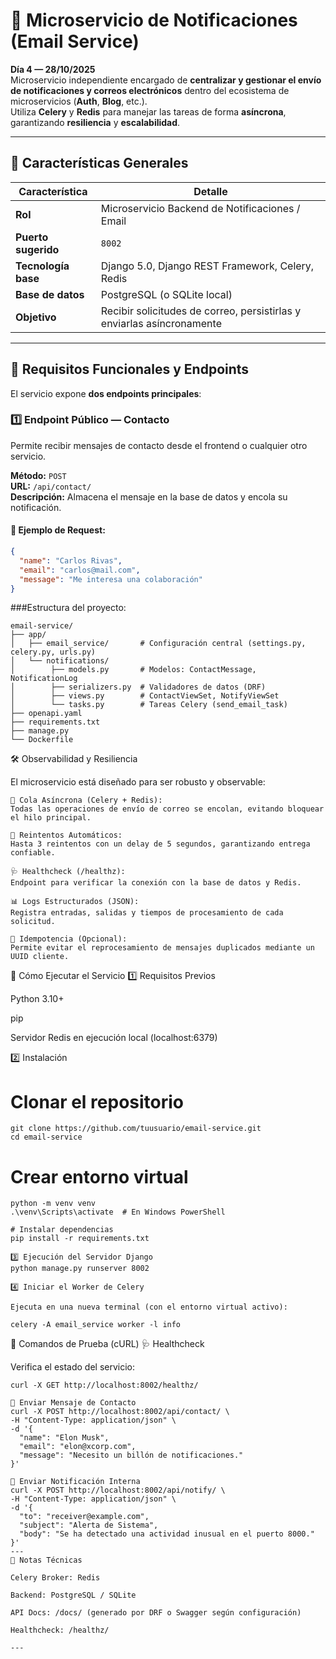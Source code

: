 # 📧 Microservicio de Notificaciones (Email Service)

**Día 4 — 28/10/2025**  
Microservicio independiente encargado de **centralizar y gestionar el envío de notificaciones y correos electrónicos** dentro del ecosistema de microservicios (**Auth**, **Blog**, etc.).  
Utiliza **Celery** y **Redis** para manejar las tareas de forma **asíncrona**, garantizando **resiliencia** y **escalabilidad**.

---

## 🧩 Características Generales

| Característica | Detalle |
|----------------|----------|
| **Rol** | Microservicio Backend de Notificaciones / Email |
| **Puerto sugerido** | `8002` |
| **Tecnología base** | Django 5.0, Django REST Framework, Celery, Redis |
| **Base de datos** | PostgreSQL (o SQLite local) |
| **Objetivo** | Recibir solicitudes de correo, persistirlas y enviarlas asíncronamente |

---

## 🎯 Requisitos Funcionales y Endpoints

El servicio expone **dos endpoints principales**:

### 1️⃣ Endpoint Público — Contacto  
Permite recibir mensajes de contacto desde el frontend o cualquier otro servicio.

**Método:** `POST`  
**URL:** `/api/contact/`  
**Descripción:** Almacena el mensaje en la base de datos y encola su notificación.

#### 🧾 Ejemplo de Request:
```json
{
  "name": "Carlos Rivas",
  "email": "carlos@mail.com",
  "message": "Me interesa una colaboración"
}
```
###Estructura del proyecto:
```
email-service/
├── app/
│   ├── email_service/       # Configuración central (settings.py, celery.py, urls.py)
│   └── notifications/
│        ├── models.py       # Modelos: ContactMessage, NotificationLog
│        ├── serializers.py  # Validadores de datos (DRF)
│        ├── views.py        # ContactViewSet, NotifyViewSet
│        └── tasks.py        # Tareas Celery (send_email_task)
├── openapi.yaml
├── requirements.txt
├── manage.py
└── Dockerfile
```
🛠️ Observabilidad y Resiliencia

El microservicio está diseñado para ser robusto y observable:
```
🧵 Cola Asíncrona (Celery + Redis):
Todas las operaciones de envío de correo se encolan, evitando bloquear el hilo principal.

🔁 Reintentos Automáticos:
Hasta 3 reintentos con un delay de 5 segundos, garantizando entrega confiable.

🩺 Healthcheck (/healthz):
Endpoint para verificar la conexión con la base de datos y Redis.

📊 Logs Estructurados (JSON):
Registra entradas, salidas y tiempos de procesamiento de cada solicitud.

🧱 Idempotencia (Opcional):
Permite evitar el reprocesamiento de mensajes duplicados mediante un UUID cliente.
```
🧪 Cómo Ejecutar el Servicio
1️⃣ Requisitos Previos

Python 3.10+

pip

Servidor Redis en ejecución local (localhost:6379)

2️⃣ Instalación
# Clonar el repositorio
```
git clone https://github.com/tuusuario/email-service.git
cd email-service
```
# Crear entorno virtual
```
python -m venv venv
.\venv\Scripts\activate  # En Windows PowerShell
```
```
# Instalar dependencias
pip install -r requirements.txt
```
```
3️⃣ Ejecución del Servidor Django
python manage.py runserver 8002
```
```
4️⃣ Iniciar el Worker de Celery

Ejecuta en una nueva terminal (con el entorno virtual activo):

celery -A email_service worker -l info
```
🚀 Comandos de Prueba (cURL)
🩺 Healthcheck

Verifica el estado del servicio:
```
curl -X GET http://localhost:8002/healthz/

💬 Enviar Mensaje de Contacto
curl -X POST http://localhost:8002/api/contact/ \
-H "Content-Type: application/json" \
-d '{
  "name": "Elon Musk",
  "email": "elon@xcorp.com",
  "message": "Necesito un billón de notificaciones."
}'

🔔 Enviar Notificación Interna
curl -X POST http://localhost:8002/api/notify/ \
-H "Content-Type: application/json" \
-d '{
  "to": "receiver@example.com",
  "subject": "Alerta de Sistema",
  "body": "Se ha detectado una actividad inusual en el puerto 8000."
}'
---
🧠 Notas Técnicas

Celery Broker: Redis

Backend: PostgreSQL / SQLite

API Docs: /docs/ (generado por DRF o Swagger según configuración)

Healthcheck: /healthz/

---
